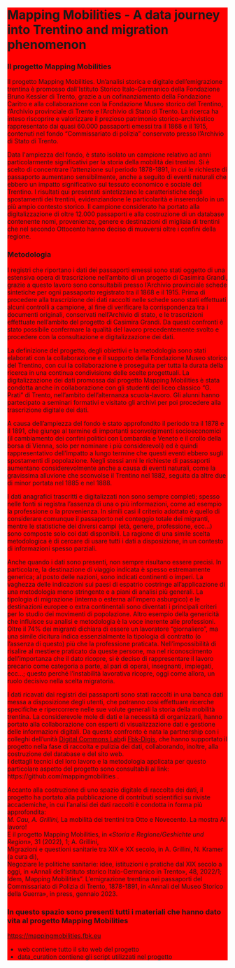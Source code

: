 <div style="background-color: red">
  
#  Mapping Mobilities  - A data journey into Trentino and migration phenomenon


<h3>Il progetto Mapping Mobilities</h3>
                <p text-align: justify;>Il progetto Mapping Mobilities. Un’analisi storica e digitale dell’emigrazione trentina è promosso dall'Istituto Storico Italo-Germanico della Fondazione Bruno Kessler di Trento, grazie a un cofinanziamento della Fondazione Caritro e alla collaborazione con la Fondazione Museo storico del Trentino, l’Archivio provinciale di Trento e l’Archivio di Stato di Trento. La ricerca ha inteso riscoprire e valorizzare il prezioso patrimonio storico-archivistico rappresentato dai quasi 60.000 passaporti emessi tra il 1868 e il 1915, contenuti nel fondo “Commissariato di polizia” conservato presso l’Archivio di Stato di Trento.</p>
<p>Data l'ampiezza del fondo, è stato isolato un campione relativo ad anni particolarmente significativi per la storia della mobilità dei trentini. Si è scelto di concentrare l’attenzione sul periodo 1878-1891, in cui le richieste di passaporto aumentano sensibilmente, anche a seguito di eventi naturali che ebbero un impatto significativo sul tessuto economico e sociale del Trentino. I risultati qui presentati sintetizzano le caratteristiche degli spostamenti dei trentini, evidenziandone le particolarità e inserendolo in un più ampio contesto storico. Il campione considerato ha portato alla digitalizzazione di oltre 12.000 passaporti e alla costruzione di un database contenente nomi, provenienze, genere e destinazioni di migliaia di trentini che nel secondo Ottocento hanno deciso di muoversi oltre i confini della regione.</p>
                  

<h3>Metodologia</h3>
<p text-align: justify;>
I registri che riportano i dati dei passaporti emessi sono stati oggetto di una estensiva opera di trascrizione nell’ambito di un progetto di Casimira Grandi, grazie a questo lavoro sono consultabili presso l’Archivio provinciale schede sintetiche per ogni passaporto registrato tra il 1868 e il 1915. Prima di procedere alla trascrizione dei dati raccolti nelle schede sono stati effettuati alcuni controlli a campione, al fine di verificare la corrispondenza tra i documenti originali, conservati nell’Archivio di stato, e le trascrizioni effettuate nell’ambito del progetto di Casimira Grandi. Da questi confronti è stato possibile confermare la qualità del lavoro precedentemente svolto e procedere con la consultazione e digitalizzazione dei dati.</p>
<p text-align: justify;>La definizione del progetto, degli obiettivi e la metodologia sono stati elaborati con la collaborazione e il supporto della Fondazione Museo storico del Trentino, con cui la collaborazione è proseguita per tutta la durata della ricerca in una continua condivisione delle scelte progettuali. La digitalizzazione dei dati promossa dal progetto Mapping Mobilities è stata condotta anche in collaborazione con gli studenti del liceo classico “G. Prati” di Trento, nell’ambito dell’alternanza scuola-lavoro. Gli alunni hanno partecipato a seminari formativi e visitato gli archivi per poi procedere alla trascrizione digitale dei dati.
</p>
<p text-align: justify;>A causa dell’ampiezza del fondo è stato approfondito il periodo tra il 1878 e il 1891, che giunge al termine di importanti sconvolgimenti socioeconomici (il cambiamento dei confini politici con Lombardia e Veneto e il crollo della borsa di Vienna, solo per nominare i più considerevoli) ed è quindi rappresentativo dell’impatto a lungo termine che questi eventi ebbero sugli spostamenti di popolazione. Negli stessi anni le richieste di passaporti aumentano considerevolmente anche a causa di eventi naturali, come la gravissima alluvione che sconvolse il Trentino nel 1882, seguita da altre due di minor portata nel 1885 e nel 1888.
</p><p>
I dati anagrafici trascritti e digitalizzati non sono sempre completi; spesso nelle fonti si registra l’assenza di una o più informazioni, come ad esempio la professione o la provenienza. In simili casi il criterio adottato è quello di considerare comunque il passaporto nel conteggio totale dei migranti, mentre le statistiche dei diversi campi  (età, genere, professione, ecc…) sono composte solo coi dati disponibili. La ragione di una simile scelta metodologica è di cercare di usare tutti i dati a disposizione, in un contesto di informazioni spesso parziali.  </p><p>
  Anche quando i dati sono presenti, non sempre risultano essere precisi. In particolare, la destinazione di viaggio indicata è spesso estremamente generica; al posto delle nazioni, sono indicati continenti o imperi. La vaghezza delle indicazioni sui paesi di espatrio costringe all’applicazione di una metodologia meno stringente e a piani di analisi più generali. La tipologia di migrazione (interna o esterna all’impero asburgico) e le destinazioni europee o extra continentali sono diventati i principali criteri per lo studio dei movimenti di popolazione. Altro esempio della genericità che influisce su analisi e metodologia è la voce inerente alle professioni. Oltre il 74% dei migranti dichiara di essere un lavoratore “giornaliero”, ma una simile dicitura indica essenzialmente la tipologia di contratto (o l’assenza di questo) più che la professione praticata. Nell’impossibilità di risalire al mestiere praticato da queste persone, ma nel riconoscimento dell’importanza che il dato ricopre, si è deciso di rappresentare il lavoro precario come categoria a parte, al pari di operai, insegnanti, impiegati, ecc…; questo perché l’instabilità lavorativa ricopre, oggi come allora, un ruolo decisivo nella scelta migratoria.
  </p>
<p text-align: justify;>I dati ricavati dai registri dei passaporti sono stati raccolti in una banca dati messa a disposizione degli utenti, che potranno così effettuare ricerche specifiche e ripercorrere nelle sue volute generali la storia della mobilità trentina. La considerevole mole di dati e la necessità di organizzarli, hanno portato alla collaborazione con esperti di visualizzazione dati e gestione delle informazioni digitali. Da questo confronto è nata la partnership con i colleghi dell’unità <a href="https://dcl.fbk.eu">Digital Commons Lab</a>di <a href="https://digis.fbk.eu">Fbk-Digis</a>, che hanno supportato il progetto nella fase di raccolta e pulizia dei dati, collaborando, inoltre, alla costruzione del database e del sito web.<br/>I dettagli tecnici del loro lavoro e la metodologia applicata per questo particolare aspetto del progetto sono consultabili al link: https://github.com/mappingmobilities .
</p>
<p text-align: justify;>Accanto alla costruzione di uno spazio digitale di raccolta dei dati, il progetto ha portato alla pubblicazione di contributi scientifici su riviste accademiche, in cui l’analisi dei dati raccolti è condotta in forma più approfondita:<br/>
<i>M. Cau, A. Grillini,</i> La mobilità dei trentini tra Otto e Novecento. La mostra Al lavoro!<br/> E il progetto Mapping Mobilities, in <i>«Storia e Regione/Geshichte und Region»</i>, 31 (2022), 1; A. Grillini,<br/>Migrazioni e questioni sanitarie tra XIX e XX secolo, in A. Grillini, N. Kramer (a cura di), <br/>Negoziare le politiche sanitarie: idee, istituzioni e pratiche dal XIX secolo a oggi, in «Annali dell’Istituto storico Italo-Germanico in Trento», 48, 2022/1;<br/> Idem, Mapping Mobilities”. L’emigrazione trentina nei passaporti del Commissariato di Polizia di Trento, 1878-1891, in «Annali del Museo Storico della Guerra», in press, gennaio 2023.</p>


<h3>In questo spazio sono presenti tutti i materiali che hanno dato vita al progetto Mapping Mobilities</h3>

https://mappingmobilities.fbk.eu

- web
contiene tutto il sito web del progetto
- data_curation
contiene gli script utilizzati nel progetto

</div>
